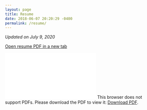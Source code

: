 ```yaml
---
layout: page
title: Resume
date: 2018-06-07 20:20:29 -0400
permalink: /resume/
---
```


_Updated on July 9, 2020_

<a href="{{site.resume}}" target="_blank">Open resume PDF in a new tab</a>

<object data="{{site.resume}}" type="application/pdf" width="100%" height="700px">
    <embed src="{{site.resume}}">
        This browser does not support PDFs. Please download the PDF to view it: <a href="{{site.resume}}">Download PDF</a>.</p>
    </embed>
</object>